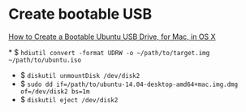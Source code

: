 # Create bootable USB

[How to Create a Bootable Ubuntu USB Drive, for Mac, in OS X](https://business.tutsplus.com/tutorials/how-to-create-a-bootable-ubuntu-usb-drive-for-mac-in-os-x--cms-21253)

* $ `hdiutil convert -format UDRW -o ~/path/to/target.img ~/path/to/ubuntu.iso`
* $ `diskutil unmountDisk /dev/disk2`
* $ `sudo dd if=/path/to/ubuntu-14.04-desktop-amd64+mac.img.dmg of=/dev/disk2 bs=1m`
* $ `diskutil eject /dev/disk2`